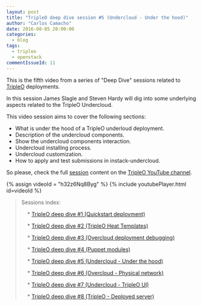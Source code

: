 ```yaml
---
layout: post
title: "TripleO deep dive session #5 (Undercloud - Under the hood)"
author: "Carlos Camacho"
date: 2016-08-05 20:00:00
categories:
  - blog
tags:
  - tripleo
  - openstack
commentIssueId: 11
---
```


This is the fifth video from a series of "Deep Dive" sessions
related to [TripleO](http://www.tripleo.org/) deployments.

In this session James Slagle and Steven Hardy will dig into 
some underlying aspects related to the TripleO Undercloud.

This video session aims to cover the following sections:

* What is under the hood of a TripleO underloud deployment.
* Description of the undercloud components.
* Show the undercloud components interaction.
* Undercloud installing process.
* Undercloud customization.
* How to apply and test submissions in instack-undercloud.

So please, check the full [session](https://www.youtube.com/watch?v=h32z6Nq8Byg)
content on the [TripleO YouTube channel](https://www.youtube.com/channel/UCNGDxZGwUELpgaBoLvABsTA/).

{% assign videoId = "h32z6Nq8Byg" %}
{% include youtubePlayer.html id=videoId %}

> Sessions index:
>
> &nbsp;&nbsp;&nbsp; * [TripleO deep dive #1 (Quickstart deployment)](http://www.anstack.com/blog/2016/07/11/tripleo-deep-dive-session-1.html)
>
> &nbsp;&nbsp;&nbsp; * [TripleO deep dive #2 (TripleO Heat Templates)](http://www.anstack.com/blog/2016/07/18/tripleo-deep-dive-session-2.html)
>
> &nbsp;&nbsp;&nbsp; * [TripleO deep dive #3 (Overcloud deployment debugging)](http://www.anstack.com/blog/2016/07/22/tripleo-deep-dive-session-3.html)
>
> &nbsp;&nbsp;&nbsp; * [TripleO deep dive #4 (Puppet modules)](http://www.anstack.com/blog/2016/08/01/tripleo-deep-dive-session-4.html)
>
> &nbsp;&nbsp;&nbsp; * [TripleO deep dive #5 (Undercloud - Under the hood)](http://www.anstack.com/blog/2016/08/05/tripleo-deep-dive-session-5.html)
>
> &nbsp;&nbsp;&nbsp; * [TripleO deep dive #6 (Overcloud - Physical network)](http://www.anstack.com/blog/2016/08/15/tripleo-deep-dive-session-6.html)
>
> &nbsp;&nbsp;&nbsp; * [TripleO deep dive #7 (Undercloud - TripleO UI)](http://www.anstack.com/blog/2017/01/16/tripleo-deep-dive-session-7.html)
>
> &nbsp;&nbsp;&nbsp; * [TripleO deep dive #8 (TripleO - Deployed server)](http://www.anstack.com/blog/2017/05/04/tripleo-deep-dive-session-8.html)

